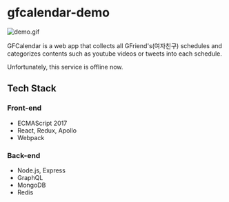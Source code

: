 # gfcalendar-demo

![demo.gif](https://github.com/drakang4/gfcalendar-demo/blob/master/demo.gif?raw=true)

GFCalendar is a web app that collects all GFriend's(여자친구) schedules and categorizes contents such as youtube videos or tweets into each schedule.

Unfortunately, this service is offline now.

## Tech Stack

### Front-end

* ECMAScript 2017
* React, Redux, Apollo
* Webpack

### Back-end

* Node.js, Express
* GraphQL
* MongoDB
* Redis
